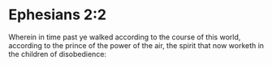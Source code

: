 # Ephesians 2:2

Wherein in time past ye walked according to the course of this world, according to the prince of the power of the air, the spirit that now worketh in the children of disobedience: